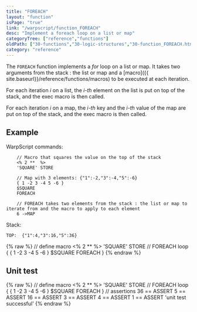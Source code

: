 ```yaml
---
title: "FOREACH"
layout: "function"
isPage: "true"
link: "/warpscript/function_FOREACH"
desc: "Implement a foreach loop on a list or map"
categoryTree: ["reference","functions"]
oldPath: ["30-functions","30-logic-structures","30-function_FOREACH.html.md"]
category: "reference"
---
```



The `FOREACH` function implements a *for* loop on a list or map.
It takes two arguments from the stack : the list or map
and a [macro]({{ site.baseurl}}/reference/functions/macros) to be executed at each iteration.

For each iteration *i* on a list, the *i-th* element on the list is put on top of the stack, 
and the exec macro is then called.

For each iteration *i* on a map, the *i-th* key and the *i-th* value of the map are put on top of the stack, 
and the exec macro is then called.


## Example ##

WarpScript commands:

        // Macro that squares the value on the top of the stack
        <% 2 **  %>
        'SQUARE' STORE

        // Map with 3 elements: {"1":-2,"3":-4,"5":-6}
        { 1 -2 3 -4 5 -6 }
        $SQUARE
        FOREACH

        // FOREACH takes two elements from the stack : the list or map to iterate from and the macro to apply to each element
        6 ->MAP


Stack:

    TOP:  {"1":4,"3":16,"5":36}

{% raw %}
<warp10-warpscript-widget backend="{{backend}}"  exec-endpoint="{{execEndpoint}}">// define macro
<% 2 **  %> 'SQUARE' STORE
// FOREACH loop
{ { 1 -2 3 -4 5 -6 } $SQUARE FOREACH }
</warp10-warpscript-widget>
{% endraw %}    


## Unit test ##

{% raw %}
<warp10-warpscript-widget backend="{{backend}}"  exec-endpoint="{{execEndpoint}}">// define macro
<% 2 **  %> 'SQUARE' STORE
// FOREACH loop
{ { 1 -2 3 -4 5 -6 } $SQUARE FOREACH }
// assertions
36 == ASSERT    5 == ASSERT      16 == ASSERT
3 == ASSERT     4 == ASSERT      1 == ASSERT
'unit test successful'
</warp10-warpscript-widget>
{% endraw %}            
